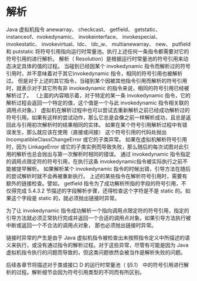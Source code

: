 # 解析

Java 虚拟机指令 anewarray、 checkcast、 getfield、 getstatic、 instanceof、nvokedynamic、 invokeinterface、 invokespecial、 invokestatic、 invokevirtual、ldc、 ldc_w、 multianewarray、 new、 putfield 和 putstatic 将符号引用指向运行时常量池。执行上述任何一条指令都需要对它的符号引用的进行解析。
解析（ Resolution）是根据运行时常量池的符号引用来动态决定具体的值的过程。
当碰到已经因某个 invokedynamic 指令而解析过的符号引用时，并不意味着对于其它invokedynamic 指令，相同的符号引用也被解析过。
但是对于上述的其它指令，当碰到某个因被其他指令引用而解析的符号引用时，就表示对于其它所有非 invokedynamic 的指令来说，相同的符号引用已经被解析过了。
（上面的内容暗示着，对于特定的某一条 invokedynamic 指令，它的解析过程会返回一个特定的值，这个值是一个与此 invokedynamic 指令相关联的调用点对象。）
虚拟机在解析过程中也可以尝试去重新解析之前已经成功解析过的符号引用。如果有这样的尝试动作，那么它总是会像之前一样解析成功，且总是返回此与引用初次解析时的结果相同的实体。
如果在某个符号引用解析过程中有错误发生，那么就应该在使用（直接或间接） 这个符号引用的代码处抛出 IncompatibleClassChangeError 或它的子类异常。
如果在虚拟机解析符号引用时，因为 LinkageError 或它的子类实例而导致失败，那么随后的每次试图对此引用的解析也总会抛出与第一次解析时相同的错误。
通过 invokedynamic 指令指定的调用点限定符的符号引用，在执行这条 invokedynamic指令被实际执行之前不能被提早解析。
如果解析某个 invokedynamic 指令的时候出错，引导方法在随后的尝试解析时就不会再被重新执行。
上述的某些指令在解析符号引用时，需要有额外的链接检查。譬如， getfield 指令为了成功解析所指的字段的符号引用，不仅得完成 5.4.3.2 节描述的字段解析步骤，还得检查这个字符是不是 static 的。如果这个字段是 static 的，就必须抛出链接时异常。 

为了让 invokedynamic 指令成功解析一个指向调用点限定符的符号引用，指定的引导方法就必须正常执行完成并返回一个合适的调用点对象。如果引导方法执行被中断或返回一个不合法的调用点对象， 那也必须抛出链接时异常。

链接时异常的产生是由于 Java 虚拟机指令被检查出未按照指令定义中所描述的语义来执行，或没有通过指令的解析过程。对于这些异常，尽管有可能是因为 Java 虚拟机指令执行的问题而导致的，但这类问题依然会被当作是解析失败的问题。

后续各章节将描述对于类或接口 D 的运行时常量池（ §5.1） 中的符号引用进行解析的过程。解析细节会因为符号引用类型的不同而有所区别。 






